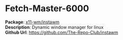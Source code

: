 # Fetch-Master-6000

**Package**:      [x11-wm/instawm](x11-wm/instawm) \
**Description**:  Dynamic window manager for linux \
**Github Url**:   https://github.com/The-Repo-Club/instawm
